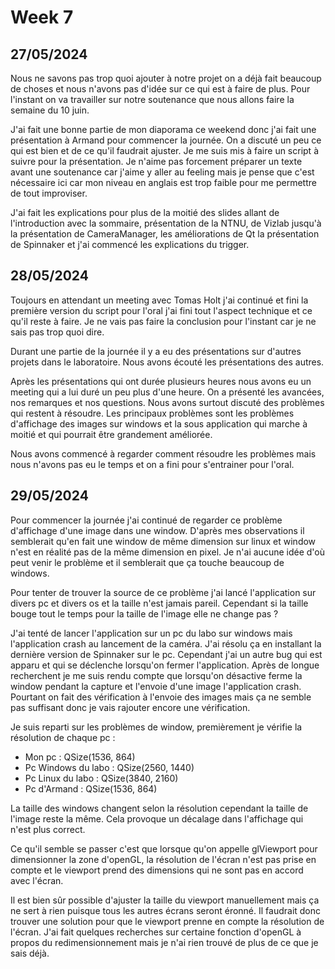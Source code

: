 # Week 7

## 27/05/2024

Nous ne savons pas trop quoi ajouter à notre projet on a déjà fait beaucoup de choses et nous n'avons pas d'idée sur ce qui est à faire de plus. Pour l'instant on va travailler sur notre soutenance que nous allons faire la semaine du 10 juin.

J'ai fait une bonne partie de mon diaporama ce weekend donc j'ai fait une présentation à Armand pour commencer la journée. On a discuté un peu ce qui est bien et de ce qu'il faudrait ajuster. Je me suis mis à faire un script à suivre pour la présentation. Je n'aime pas forcement préparer un texte avant une soutenance car j'aime y aller au feeling mais je pense que c'est nécessaire ici car mon niveau en anglais est trop faible pour me permettre de tout improviser.  

J'ai fait les explications pour plus de la moitié des slides allant de l'introduction avec la sommaire, présentation de la NTNU, de Vizlab jusqu'à la présentation de CameraManager, les améliorations de Qt la présentation de Spinnaker et j'ai commencé les explications du trigger.

## 28/05/2024

Toujours en attendant un meeting avec Tomas Holt j'ai continué et fini la première version du script pour l'oral j'ai fini tout l'aspect technique et ce qu'il reste à faire. Je ne vais pas faire la conclusion pour l'instant car je ne sais pas trop quoi dire.

Durant une partie de la journée il y a eu des présentations sur d'autres projets dans le laboratoire. Nous avons écouté les présentations des autres. 

Après les présentations qui ont durée plusieurs heures nous avons eu un meeting qui a lui duré un peu plus d'une heure. On a présenté les avancées, nos remarques et nos questions. Nous avons surtout discuté des problèmes qui restent à résoudre. Les principaux problèmes sont les problèmes d'affichage des images sur windows et la sous application qui marche à moitié et qui pourrait être grandement améliorée.

Nous avons commencé à regarder comment résoudre les problèmes mais nous n'avons pas eu le temps et on a fini pour s'entrainer pour l'oral.

## 29/05/2024

Pour commencer la journée j'ai continué de regarder ce problème d'affichage d'une image dans une window. D'après mes observations il semblerait qu'en fait une window de même dimension sur linux et window n'est en réalité pas de la même dimension en pixel. Je n'ai aucune idée d'où peut venir le problème et il semblerait que ça touche beaucoup de windows.

Pour tenter de trouver la source de ce problème j'ai lancé l'application sur divers pc et divers os et la taille n'est jamais pareil. Cependant si la taille bouge tout le temps pour la taille de l'image elle ne change pas ?

J'ai tenté de lancer l'application sur un pc du labo sur windows mais l'application crash au lancement de la caméra. J'ai résolu ça en installant la dernière version de Spinnaker sur le pc. Cependant j'ai un autre bug qui est apparu et qui se déclenche lorsqu'on fermer l'application. Après de longue recherchent je me suis rendu compte que lorsqu'on désactive ferme la window pendant la capture et l'envoie d'une image l'application crash. Pourtant on fait des vérification à l'envoie des images mais ça ne semble pas suffisant donc je vais rajouter encore une vérification.

Je suis reparti sur les problèmes de window, premièrement je vérifie la résolution de chaque pc :

- Mon pc : QSize(1536, 864)
- Pc Windows du labo : QSize(2560, 1440)
- Pc Linux du labo : QSize(3840, 2160)
- Pc d'Armand : QSize(1536, 864)

La taille des windows changent selon la résolution cependant la taille de l'image reste la même. Cela provoque un décalage dans l'affichage qui n'est plus correct.

Ce qu'il semble se passer c'est que lorsque qu'on appelle glViewport pour dimensionner la zone d'openGL, la résolution de l'écran n'est pas prise en compte et le viewport prend des dimensions qui ne sont pas en accord avec l'écran.

Il est bien sûr possible d'ajuster la taille du viewport manuellement mais ça ne sert à rien puisque tous les autres écrans seront éronné. Il faudrait donc trouver une solution pour que le viewport prenne en compte la résolution de l'écran.
J'ai fait quelques recherches sur certaine fonction d'openGL à propos du redimensionnement mais je n'ai rien trouvé de plus de ce que je sais déjà.